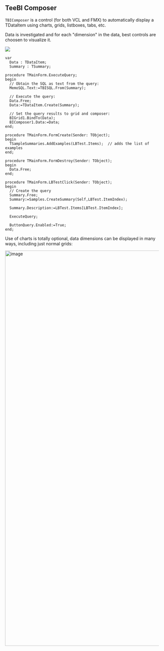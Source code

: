 ## TeeBI Composer

```TBIComposer``` is a control (for both VCL and FMX) to automatically display a TDataItem using charts, grids, listboxes, tabs, etc.

Data is investigated and for each "dimension" in the data, best controls are choosen to visualize it.

![](https://github.com/Steema/TeeBI/blob/6e319af71c7fc245b4b9779b433e93c8ae11092c/demos/delphi/Visualization/Composer/TeeBI_Composer_Example_Screenshot.png)

```delphi
var
  Data : TDataItem;
  Summary : TSummary;

procedure TMainForm.ExecuteQuery;
begin
  // Obtain the SQL as text from the query:
  MemoSQL.Text:=TBISQL.From(Summary);

  // Execute the query:
  Data.Free;
  Data:=TDataItem.Create(Summary);

  // Set the query results to grid and composer:
  BIGrid1.BindTo(Data);
  BIComposer1.Data:=Data;
end;

procedure TMainForm.FormCreate(Sender: TObject);
begin
  TSampleSummaries.AddExamples(LBTest.Items);  // adds the list of examples
end;

procedure TMainForm.FormDestroy(Sender: TObject);
begin
  Data.Free;
end;

procedure TMainForm.LBTestClick(Sender: TObject);
begin
  // Create the query
  Summary.Free;
  Summary:=Samples.CreateSummary(Self,LBTest.ItemIndex);

  Summary.Description:=LBTest.Items[LBTest.ItemIndex];

  ExecuteQuery;

  ButtonQuery.Enabled:=True;
end;

```

Use of charts is totally optional, data dimensions can be displayed in many ways, including just normal grids:

<img width="1303" height="1291" alt="image" src="https://github.com/user-attachments/assets/489ab072-d588-4f2d-81a2-338c6a1ae37b" />

